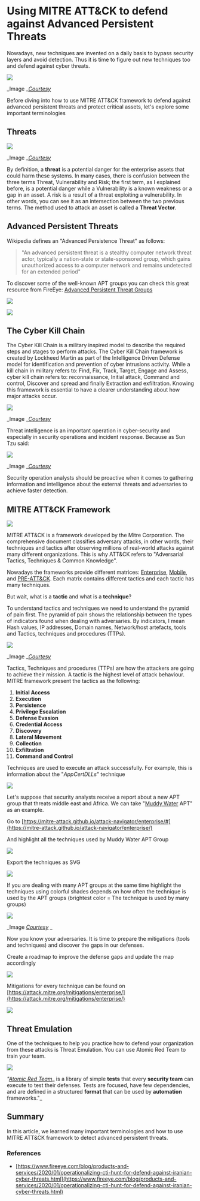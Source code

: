 # Using MITRE ATT&CK to defend against Advanced Persistent Threats


Nowadays, new techniques are invented on a daily basis to bypass security layers and avoid detection. Thus it is time to figure out new techniques too and defend against cyber threats.

![](https://base.imgix.net/files/base/ebm/tdworld/image/2019/04/tdworld_13685_cyberattack_matejmo.png?auto=format&amp;fit=crop&amp;h=432&amp;w=768)

_Image _[_Courtesy_](https://base.imgix.net/files/base/ebm/tdworld/image/2019/04/tdworld_13685_cyberattack_matejmo.png?auto=format&amp;fit=crop&amp;h=432&amp;w=768)

Before diving into how to use MITRE ATT&amp;CK framework to defend against advanced persistent threats and protect critical assets, let&#39;s explore some important terminologies

##  Threats 

![](https://wpsitehelpers.com/wp-content/uploads/2016/11/wordpress-malware-removal.png)

_Image _[_Courtesy_](https://wpsitehelpers.com/wp-content/uploads/2016/11/wordpress-malware-removal.png)

By definition, a  **threat**  is a potential danger for the enterprise assets that could harm these systems. In many cases, there is confusion between the three terms Threat, Vulnerability and Risk; the first term, as I explained before, is a potential danger while a Vulnerability is a known weakness or a gap in an asset. A risk is a result of a threat exploiting a vulnerability. In other words, you can see it as an intersection between the two previous terms. The method used to attack an asset is called a  **Threat Vector**.

## Advanced Persistent Threats 

Wikipedia defines an &quot;Advanced Persistence Threat&quot; as follows:

> "An advanced persistent threat is a stealthy computer network threat actor, typically a nation-state or state-sponsored group, which gains unauthorized access to a computer network and remains undetected for an extended period"

To discover some of the well-known APT groups you can check this great resource from FireEye: [Advanced Persistent Threat Groups](https://www.fireeye.com/current-threats/apt-groups.html)

![](https://lh4.googleusercontent.com/TCVMwDJMikRxMYcpfTntHg-M0FVI6ywuriDY6bfRP80NhoE88Mmv_t6T6fXFOBPxnwTe7ooGyb8hvVSxdmBCNnPPfbbgEws_tZDqRrZpz95p_vh5sOOvgvKdq1mPCxUoprgz6ik)

![](https://lh6.googleusercontent.com/ZThxerykAyaiXocODKqI8QEGo3m05SOHSZIbOdV1j3Rz4wnUVQTkrP6eHjmn0DgXEv5f0Ed249mR-Hxci3_hKQN5g52tL2CnNg7bXkATMr6qf7ERSPK5ribQ0N1xUo8L484KGBA)

##  The Cyber Kill Chain 

The Cyber Kill Chain is a military inspired model to describe the required steps and stages to perform attacks. The Cyber Kill Chain framework is created by Lockheed Martin as part of the Intelligence Driven Defense model for identification and prevention of cyber intrusions activity. While a kill chain in military refers to: Find, Fix, Track, Target, Engage and Assess, cyber kill chain refers to: reconnaissance, Initial attack, Command and control, Discover and spread and finally Extraction and exfiltration. Knowing this framework is essential to have a clearer understanding about how major attacks occur.

![](http://www.go4hosting.com/image/blog/AttivoNetworks_KillChain2.png)

_Image _[_Courtesy_](http://www.go4hosting.com/image/blog/AttivoNetworks_KillChain2.png)

Threat intelligence is an important operation in cyber-security and especially in security operations and incident response. Because as Sun Tzu said:

![](https://www.fortinet.com/content/dam/fortinet-blog/article-images/individual-images/AbqKCT0.jpg)

_Image _[_Courtesy_](https://www.fortinet.com/content/dam/fortinet-blog/article-images/individual-images/AbqKCT0.jpg)

Security operation analysts should be proactive when it comes to gathering information and intelligence about the external threats and adversaries to achieve faster detection.

##  MITRE ATT&amp;CK Framework 

![](https://lh4.googleusercontent.com/2Hkbqi1hUwm1O8Gyx1xSR8k6E-bWDW_BPBLZbUAAiy6-tzJRk29mm8Af1ByvJIwQQco17ae-2-Ie8Ud3nX4kjv6Tr0rZPQbNHYRGv76c1iIiH-Shh6V7or399uB-buLB2m1PLco)

MITRE ATT&amp;CK is a framework developed by the Mitre Corporation. The comprehensive document classifies adversary attacks, in other words, their techniques and tactics after observing millions of real-world attacks against many different organizations. This is why ATT&amp;CK refers to &quot;Adversarial Tactics, Techniques &amp; Common Knowledge&quot;.

Nowadays the frameworks provide different matrices: [Enterprise](https://attack.mitre.org/matrices/enterprise/), [Mobile](https://attack.mitre.org/matrices/mobile/), and [PRE-ATT&amp;CK](https://attack.mitre.org/matrices/pre/). Each matrix contains different tactics and each tactic has many techniques.

But wait, what is a  **tactic**  and what is a  **technique**?

To understand tactics and techniques we need to understand the pyramid of pain first. The pyramid of pain shows the relationship between the types of indicators found when dealing with adversaries. By indicators, I mean Hash values, IP addresses, Domain names, Network/host artefacts, tools and Tactics, techniques and procedures (TTPs).

![](https://lh4.googleusercontent.com/vkdAp0IBNu27mZVCzZTtbUEGMflHiIVbM7qHq4NWeQ5QWnjFdq8yDM0WVm4W7e3_vo-v_tWv1FzUDNivAaSQk9lQg2RZCjQp_IhnsmAVh6fe7k97LY2KHTAxoaRVJvgMXbT661c)

_Image _[_Courtesy_](http://3.bp.blogspot.com/-rZkSSNqMxqA/Wvq-rMvj2FI/AAAAAAAAMkk/fgnVNRBrdnwrgF_bWy0iDi7HJ-nqLxg7QCLcBGAs/s640/Screen%2BShot%2B2018-05-15%2Bat%2B1.02.42%2BPM.png)

Tactics, Techniques and procedures (TTPs) are how the attackers are going to achieve their mission. A tactic is the highest level of attack behaviour. MITRE framework present the tactics as the following:

1. **Initial Access**
2. **Execution**
3. **Persistence**
4. **Privilege Escalation**
5. **Defense Evasion**
6. **Credential Access**
7. **Discovery**
8. **Lateral Movement**
9. **Collection**
10. **Exfiltration**
11. **Command and Control**

Techniques are used to execute an attack successfully. For example, this is information about the &quot;_AppCertDLLs_&quot; technique

![](https://lh6.googleusercontent.com/HbXY-BR_PcfCpqgAfMZVyK4-a1Gmt2sv7zFWRUKmASm9IWUHDVsqeHSnp2V6xtBWNaxQ2S9EpS8KzBGKBhrB8Xml1xDqHpDMnbms3IfZHHyslRwE8_K52mxmXSI1x9tatH9w0hI)

Let&#39;s suppose that security analysts receive a report about a new APT group that threats middle east and Africa. We can take &quot;[Muddy Water](https://www.bankinfosecurity.com/muddywater-apt-group-upgrades-tactics-to-avoid-detection-a-12504) APT&quot; as an example.

Go to [https://mitre-attack.github.io/attack-navigator/enterprise/#](https://mitre-attack.github.io/attack-navigator/enterprise/)

And highlight all the techniques used by Muddy Water APT Group

![](https://lh5.googleusercontent.com/8MwNDmK4mPniKa0L_Bzh37MkmJmcwJLPKkFsv8YtZTwU13kXZI2P9vARfpC9bhmYSmB5g8XdbP6407H93UKEQMoqa_xseHr5ml-RPBNPiKfPAvaidYElVrbuonn9RYuLIz1dA4I)

Export the techniques as SVG

![](https://lh4.googleusercontent.com/Lg7XC7BfAM6SBNbOummMk2Q4o5Kvp-8FXchWxg_Wxgiqj3aj8l1QLdM6tRTGqj8Wgivo-mQrXifqOGVJi4JvEkHkCsQB62jhRJwrtC_xG1fOd6XoO_OkyNTirII0YbDJf_vqooE)

If you are dealing with many APT groups at the same time highlight the techniques using colorful shades depends on how often the technique is used by the APT groups (brightest color = The technique is used by many groups)

![](https://www.schemecolor.com/wp-content/uploads/lunar-eclipses-red-colors.png)

_Image _[_Courtesy_](https://www.schemecolor.com/wp-content/uploads/lunar-eclipses-red-colors.png)_ _

Now you know your adversaries. It is time to prepare the mitigations (tools and techniques) and discover the gaps in our defenses.

Create a roadmap to improve the defense gaps and update the map accordingly

![](https://lh3.googleusercontent.com/3zW4UI0EASdSGA5Mzjsj29-ArGsfpEyh-rDPMR1mUCUtOFAQ6mtPTdKbqXreY-sxXbNXQZaXbI49VktueIAX-U-4mLYCJRHysN1BjGcDUfGdcOnxo6KAEpwLkCoxEysooYpN-ZI)

Mitigations for every technique can be found on [https://attack.mitre.org/mitigations/enterprise/](https://attack.mitre.org/mitigations/enterprise/)

![](https://lh6.googleusercontent.com/GU6CPDE1UTMYuFtw6XSuMJg-bu1D4NyE5eBO5X4KPPuGBCQzf6R-aCQDVUbB9pqJIdR6w9G0xOaZCxCIvPlmRkcObjkcOXVDXCHqvZuO9ovl-jZtcByHNRaP-od0mVoD25wtAek)

##  Threat Emulation 

One of the techniques to help you practice how to defend your organization from these attacks is Threat Emulation. You can use Atomic Red Team to train your team.

![](RackMultipart20200923-4-16yksxn_html_8e6b3fb35333cc8d.png)

_&quot;_[_Atomic Red Team_](https://atomicredteam.io/)_ is a library of simple  __tests__  that every  __security team__  can execute to test their defenses. Tests are focused, have few dependencies, and are defined in a structured  __format__  that can be used by  __automation__  frameworks.&quot;_



##   Summary

In this article, we learned many important terminologies and how to use MITRE ATT&amp;CK framework to detect advanced persistent threats.


### References  

- [https://www.fireeye.com/blog/products-and-services/2020/01/operationalizing-cti-hunt-for-defend-against-iranian-cyber-threats.html](https://www.fireeye.com/blog/products-and-services/2020/01/operationalizing-cti-hunt-for-defend-against-iranian-cyber-threats.html)


